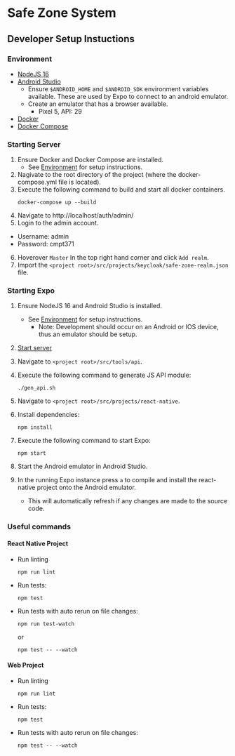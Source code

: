 # Safe Zone System

## Developer Setup Instuctions
### Environment
* [NodeJS 16](https://nodejs.org/en/)
* [Android Studio](https://developer.android.com/studio/install)
  * Ensure `$ANDROID_HOME` and `$ANDROID_SDK` environment variables available. These are used by Expo to connect to an android emulator.
  * Create an emulator that has a browser available.
    * Pixel 5, API: 29 
* [Docker](https://docs.docker.com/get-docker/)
* [Docker Compose](https://docs.docker.com/compose/install/)

### Starting Server
1. Ensure Docker and Docker Compose are installed. 
    * See [Environment](#Environment) for setup instructions.
2. Nagivate to the root directory of the project (where the docker-compose.yml file is located).
3. Execute the following command to build and start all docker containers.
    ```
    docker-compose up --build
    ```
4. Navigate to http://localhost/auth/admin/
5. Login to the admin account.
  * Username: admin
  * Password: cmpt371
6. Hoverover `Master` In the top right hand corner and click `Add realm`.
7. Import the `<project root>/src/projects/keycloak/safe-zone-realm.json` file.

### Starting Expo
1. Ensure NodeJS 16 and Android Studio is installed. 
    * See [Environment](#Environment) for setup instructions.
      * Note: Development should occur on an Android or IOS device, thus an emulator should be setup.

2. [Start server](#Starting-Server)
3. Navigate to `<project root>/src/tools/api`.
4. Execute the following command to generate JS API module:
    ```
    ./gen_api.sh
    ```
5. Navigate to `<project root>/src/projects/react-native`.
6. Install dependencies:
    ```
    npm install
    ```
7. Execute the following command to start Expo:
    ```
    npm start
    ```
8. Start the Android emulator in Android Studio.
9. In the running Expo instance press `a` to compile and install the react-native project onto the Android emulator.
    * This will automatically refresh if any changes are made to the source code.

### Useful commands
#### React Native Project
* Run linting
  ```
  npm run lint
  ```
* Run tests:
  ```
  npm test
  ```
* Run tests with auto rerun on file changes:
  ```
  npm run test-watch 
  ```
  or 
  ```
  npm test -- --watch
  ```

#### Web Project
* Run linting
  ```
  npm run lint
  ```
* Run tests:
  ```
  npm test
  ```
* Run tests with auto rerun on file changes:
  ```
  npm test -- --watch
  ```
